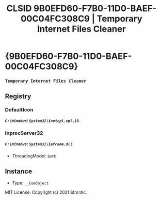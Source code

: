 ﻿---
title: "CLSID 9B0EFD60-F7B0-11D0-BAEF-00C04FC308C9 | Temporary Internet Files Cleaner"
excerpt: What is COM-Object CLSID 9B0EFD60-F7B0-11D0-BAEF-00C04FC308C9?
---

# {9B0EFD60-F7B0-11D0-BAEF-00C04FC308C9}

### `Temporary Internet Files Cleaner`

## Registry


### DefaultIcon

##### `C:\Windows\System32\inetcpl.cpl,15`

### InprocServer32

##### `C:\Windows\System32\ieframe.dll`
* ThreadingModel: `Both`

## Instance

* Type: `__ComObject`

MIT License. Copyright (c) 2021 Strontic.


